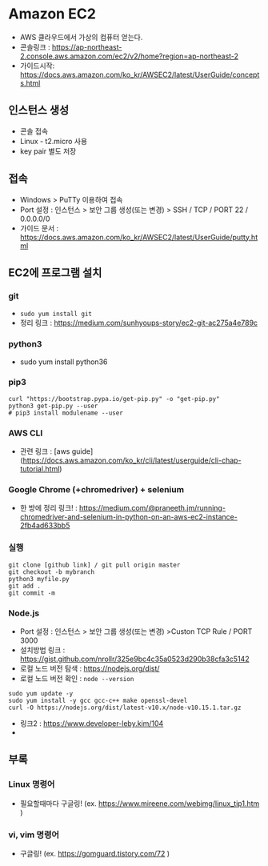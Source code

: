 # Amazon EC2
- AWS 클라우드에서 가상의 컴퓨터 얻는다.
- 콘솔링크 : https://ap-northeast-2.console.aws.amazon.com/ec2/v2/home?region=ap-northeast-2
- 가이드시작: https://docs.aws.amazon.com/ko_kr/AWSEC2/latest/UserGuide/concepts.html

## 인스턴스 생성 
- 콘솔 접속
- Linux - t2.micro 사용
- key pair 별도 저장

## 접속
- Windows > PuTTy 이용하여 접속
- Port 설정 : 인스턴스 > 보안 그룹 생성(또는 변경)  > SSH / TCP / PORT 22 / 0.0.0.0/0
- 가이드 문서 : https://docs.aws.amazon.com/ko_kr/AWSEC2/latest/UserGuide/putty.html



## EC2에 프로그램 설치
### git
- `sudo yum install git`
- 정리 링크 : https://medium.com/sunhyoups-story/ec2-git-ac275a4e789c


### python3
- sudo yum install python36

### pip3
```
curl "https://bootstrap.pypa.io/get-pip.py" -o "get-pip.py"
python3 get-pip.py --user
# pip3 install modulename --user
```

### AWS CLI
- 관련 링크 : [aws guide] (https://docs.aws.amazon.com/ko_kr/cli/latest/userguide/cli-chap-tutorial.html)


### Google Chrome (+chromedriver) + selenium
- 한 방에 정리 링크! : https://medium.com/@praneeth.jm/running-chromedriver-and-selenium-in-python-on-an-aws-ec2-instance-2fb4ad633bb5

### 실행
```
git clone [github link] / git pull origin master
git checkout -b mybranch
python3 myfile.py
git add .
git commit -m
```

### Node.js
- Port 설정 : 인스턴스 > 보안 그룹 생성(또는 변경)  >Custon TCP Rule  / PORT 3000
- 설치방법 링크 : https://gist.github.com/nrollr/325e9bc4c35a0523d290b38cfa3c5142
- 로컬 노드 버전 탐색 : https://nodejs.org/dist/
- 로컬 노드 버전 확인 : `node --version`

```
sudo yum update -y
sudo yum install -y gcc gcc-c++ make openssl-devel
curl -O https://nodejs.org/dist/latest-v10.x/node-v10.15.1.tar.gz
```



- 링크2 : https://www.developer-leby.kim/104
- 


## 부록
### Linux 명령어
- 필요할때마다 구글링! (ex. https://www.mireene.com/webimg/linux_tip1.htm )

### vi, vim 명령어

- 구글링! (ex. https://gomguard.tistory.com/72 )
